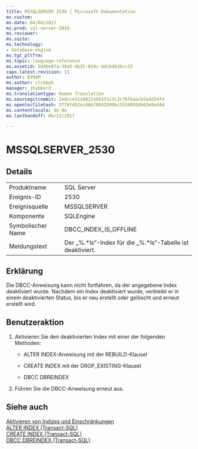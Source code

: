 ```yaml
---
title: MSSQLSERVER_2530 | Microsoft-Dokumentation
ms.custom: 
ms.date: 04/04/2017
ms.prod: sql-server-2016
ms.reviewer: 
ms.suite: 
ms.technology:
- database-engine
ms.tgt_pltfrm: 
ms.topic: language-reference
ms.assetid: 5d4be07a-38a5-4b25-819c-4dcb4636cc15
caps.latest.revision: 11
author: BYHAM
ms.author: rickbyh
manager: jhubbard
ms.translationtype: Human Translation
ms.sourcegitcommit: 2edcce51c6822a89151c3c3c76fbaacb5edd54f4
ms.openlocfilehash: 2f76fdb2ecd6b78b52699bc35340916b63e0e44d
ms.contentlocale: de-de
ms.lasthandoff: 06/22/2017

---
```

# <a name="mssqlserver2530"></a>MSSQLSERVER_2530
  
## <a name="details"></a>Details  
  
|||  
|-|-|  
|Produktname|SQL Server|  
|Ereignis-ID|2530|  
|Ereignisquelle|MSSQLSERVER|  
|Komponente|SQLEngine|  
|Symbolischer Name|DBCC_INDEX_IS_OFFLINE|  
|Meldungstext|Der „%.*ls“-Index für die „%.\*ls“-Tabelle ist deaktiviert.|  
  
## <a name="explanation"></a>Erklärung  
Die DBCC-Anweisung kann nicht fortfahren, da der angegebene Index deaktiviert wurde. Nachdem ein Index deaktiviert wurde, verbleibt er in einem deaktivierten Status, bis er neu erstellt oder gelöscht und erneut erstellt wird.  
  
## <a name="user-action"></a>Benutzeraktion  
  
1.  Aktivieren Sie den deaktivierten Index mit einer der folgenden Methoden:  
  
    -   ALTER INDEX-Anweisung mit der REBUILD-Klausel  
  
    -   CREATE INDEX mit der DROP_EXISTING-Klausel  
  
    -   DBCC DBREINDEX  
  
2.  Führen Sie die DBCC-Anweisung erneut aus.  
  
## <a name="see-also"></a>Siehe auch  
[Aktivieren von Indizes und Einschränkungen](~/relational-databases/indexes/enable-indexes-and-constraints.md)  
[ALTER INDEX &#40;Transact-SQL&#41;](~/t-sql/statements/alter-index-transact-sql.md)  
[CREATE INDEX &#40;Transact-SQL&#41;](~/t-sql/statements/create-index-transact-sql.md)  
[DBCC DBREINDEX &#40;Transact-SQL&#41;](~/t-sql/database-console-commands/dbcc-dbreindex-transact-sql.md)  
  

